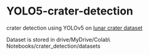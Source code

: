# YOLO5-crater-detection
crater detection using YOLOv5 on [lunar crater dataset]([url](https://universe.roboflow.com/crater-zqpjg/crater-vrqmn/dataset/1))

Dataset is stored in drive/MyDrive/Colab\ Notebooks/crater_detection/datasets
